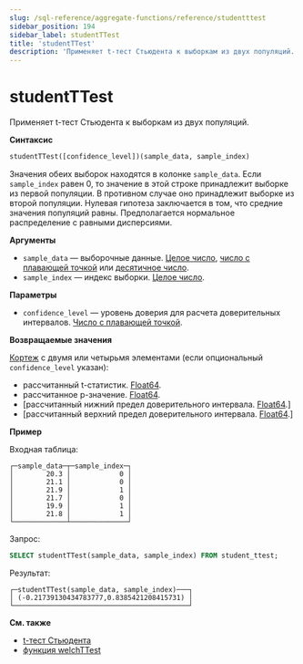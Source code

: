 ```yaml
---
slug: /sql-reference/aggregate-functions/reference/studentttest
sidebar_position: 194
sidebar_label: studentTTest
title: 'studentTTest'
description: 'Применяет t-тест Стьюдента к выборкам из двух популяций.'
---
```



# studentTTest

Применяет t-тест Стьюдента к выборкам из двух популяций.

**Синтаксис**

``` sql
studentTTest([confidence_level])(sample_data, sample_index)
```

Значения обеих выборок находятся в колонке `sample_data`. Если `sample_index` равен 0, то значение в этой строке принадлежит выборке из первой популяции. В противном случае оно принадлежит выборке из второй популяции. Нулевая гипотеза заключается в том, что средние значения популяций равны. Предполагается нормальное распределение с равными дисперсиями.

**Аргументы**

- `sample_data` — выборочные данные. [Целое число](../../../sql-reference/data-types/int-uint.md), [число с плавающей точкой](../../../sql-reference/data-types/float.md) или [десятичное число](../../../sql-reference/data-types/decimal.md).
- `sample_index` — индекс выборки. [Целое число](../../../sql-reference/data-types/int-uint.md).

**Параметры**

- `confidence_level` — уровень доверия для расчета доверительных интервалов. [Число с плавающей точкой](../../../sql-reference/data-types/float.md).

**Возвращаемые значения**

[Кортеж](../../../sql-reference/data-types/tuple.md) с двумя или четырьмя элементами (если опциональный `confidence_level` указан):

- рассчитанный t-статистик. [Float64](../../../sql-reference/data-types/float.md).
- рассчитанное p-значение. [Float64](../../../sql-reference/data-types/float.md).
- [рассчитанный нижний предел доверительного интервала. [Float64](../../../sql-reference/data-types/float.md).]
- [рассчитанный верхний предел доверительного интервала. [Float64](../../../sql-reference/data-types/float.md).]

**Пример**

Входная таблица:

``` text
┌─sample_data─┬─sample_index─┐
│        20.3 │            0 │
│        21.1 │            0 │
│        21.9 │            1 │
│        21.7 │            0 │
│        19.9 │            1 │
│        21.8 │            1 │
└─────────────┴──────────────┘
```

Запрос:

``` sql
SELECT studentTTest(sample_data, sample_index) FROM student_ttest;
```

Результат:

``` text
┌─studentTTest(sample_data, sample_index)───┐
│ (-0.21739130434783777,0.8385421208415731) │
└───────────────────────────────────────────┘
```

**См. также**

- [t-тест Стьюдента](https://en.wikipedia.org/wiki/Student%27s_t-test)
- [функция welchTTest](/sql-reference/aggregate-functions/reference/welchttest)
